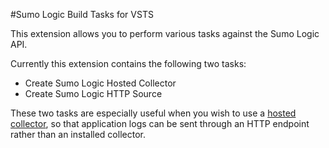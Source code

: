#Sumo Logic Build Tasks for VSTS

This extension allows you to perform various tasks against the Sumo Logic API.

Currently this extension contains the following two tasks:
- Create Sumo Logic Hosted Collector
- Create Sumo Logic HTTP Source

These two tasks are especially useful when you wish to use a [hosted collector](https://help.sumologic.com/Send-Data/Hosted-Collectors/Configure-a-Hosted-Collector), so that application logs can be sent through an HTTP endpoint rather than an installed collector.